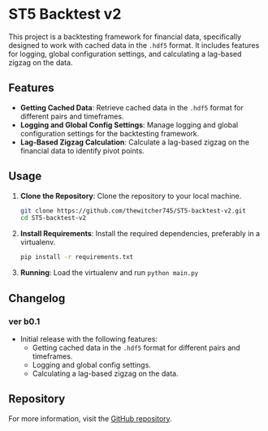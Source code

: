 # ST5 Backtest v2

This project is a backtesting framework for financial data, specifically designed to work with cached data in the `.hdf5` format. It includes features
for logging, global configuration settings, and calculating a lag-based zigzag on the data.

## Features

- **Getting Cached Data**: Retrieve cached data in the `.hdf5` format for different pairs and timeframes.
- **Logging and Global Config Settings**: Manage logging and global configuration settings for the backtesting framework.
- **Lag-Based Zigzag Calculation**: Calculate a lag-based zigzag on the financial data to identify pivot points.

## Usage

1. **Clone the Repository**: Clone the repository to your local machine.
    ```bash
    git clone https://github.com/thewitcher745/ST5-backtest-v2.git
    cd ST5-backtest-v2
    ```

2. **Install Requirements**: Install the required dependencies, preferably in a virtualenv.
    ```bash
    pip install -r requirements.txt
    ```

3. **Running**: Load the virtualenv and run `python main.py`

## Changelog

### ver b0.1

- Initial release with the following features:
    - Getting cached data in the `.hdf5` format for different pairs and timeframes.
    - Logging and global config settings.
    - Calculating a lag-based zigzag on the data.

## Repository

For more information, visit the [GitHub repository](https://github.com/thewitcher745/ST5-backtest-v2).